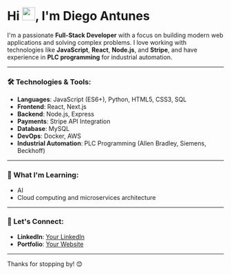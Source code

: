 <h1 align="left">Hi <img src="https://raw.githubusercontent.com/kaueMarques/kaueMarques/master/hi.gif" height="30px">, I'm Diego Antunes</h1>

I'm a passionate **Full-Stack Developer** with a focus on building modern web applications and solving complex problems. I love working with technologies like **JavaScript**, **React**, **Node.js**, and **Stripe**, and have experience in **PLC programming** for industrial automation.
  
---

### 🛠️ Technologies & Tools:
- **Languages**: JavaScript (ES6+), Python, HTML5, CSS3, SQL
- **Frontend**: React, Next.js
- **Backend**: Node.js, Express
- **Payments**: Stripe API Integration
- **Database**: MySQL
- **DevOps**: Docker, AWS
- **Industrial Automation**: PLC Programming (Allen Bradley, Siemens, Beckhoff)

---

### 🌱 What I'm Learning:
- AI
- Cloud computing and microservices architecture

---

### 💬 Let's Connect:
- **LinkedIn**: [Your LinkedIn](https://www.linkedin.com/in/dcantunes/)
- **Portfolio**: [Your Website](https://diegoantunes.netlify.app/)

---

Thanks for stopping by! 😊

<!--

<img width="490em" src="https://github-readme-twitter-gazf.vercel.app/api?id=maykbrito&layout=wide&show_reply=off&show_retweet=off" />
### 🚀 My Projects:
- **[Book a Birthday](https://github.com/yourusername/book-a-birthday)** - A web app for booking birthday parties, built with React, Node.js, and integrated with Stripe.
- **[Other Project Name](https://github.com/yourusername/other-project)** - A brief description of another notable project.

- 🔭 I’m currently working on ...
- 🌱 I’m currently learning ...
- 👯 I’m looking to collaborate on ...
- 🤔 I’m looking for help with ...
- 💬 Ask me about ...
- 📫 How to reach me: ...
- 😄 Pronouns: ...
- ⚡ Fun fact: ...
-->
